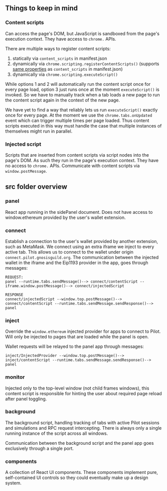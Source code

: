 ## Things to keep in mind

### Content scripts

Can access the page's DOM, but JavaScript is sandboxed from the page's execution context. They have access to `chrome.` APIs.

There are multiple ways to register content scripts:

1. statically via `content_scripts` in manifest.json
2. dynamically via `chrome.scripting.registerContentScripts()` (supports [same properties](https://developer.chrome.com/docs/extensions/reference/api/scripting#type-RegisteredContentScript) as `content_scripts` in manifest.json)
3. dynamically via `chrome.scripting.executeScript()`

While options 1 and 2 will automatically run the content script once for every page load, option 3 just runs once at the moment `executeScript()` is invoked.
So we have to manually track when a tab loads a new page to run the content script again in the context of the new page.

We have yet to find a way that reliably lets us run `executeScript()` exactly once for every page.
At the moment we use the `chrome.tabs.onUpdated` event which can trigger multiple times per page loaded.
Thus content scripts executed in this way must handle the case that multiple instances of themselves might run in parallel.

### Injected script

Scripts that are inserted from content scripts via script nodes into the page's DOM. As such they run in the page's execution context. They have no access to `chrome.` APIs. Communicate with content scripts via `window.postMessage`.

## src folder overview

### panel

React app running in the sidePanel document. Does not have access to window.ethereum provided by the user's wallet extension.

### connect

Establish a connection to the user's wallet provided by another extension, such as MetaMask. We connect using an extra iframe we inject to every active tab. This allows us to connect to the wallet under origin `connect.pilot.gnosisguild.org`.
The communication between the injected wallet in the iframe and the Eip1193 provider in the app, goes through messages:

```
REQUEST:
panel --runtime.tabs.sendMessage()--> connect/contentScript --iframe.window.postMessage()--> connect/injectedScript

RESPONSE
connect/injectedScript --window.top.postMessage()--> connect/contentScript --runtime.tabs.sendMessage.sendResponse()--> panel
```

### inject

Override the `window.ethereum` injected provider for apps to connect to Pilot. Will only be injected to pages that are loaded while the panel is open.

Wallet requests will be relayed to the panel app through messages:

```
inject/InjectedProvider --window.top.postMessage()--> inject/contentScript --runtime.tabs.sendMessage.sendResponse()--> panel
```

### monitor

Injected only to the top-level window (not child frames windows), this content script is responsible for hinting the user about required page reload after panel toggling.

### background

The background script, handling tracking of tabs with active Pilot sessions and simulations and RPC request intercepting. There is always only a single running instance of the script across all windows.

Communication between the background script and the panel app goes exclusively through a single port.

### components

A collection of React UI components. These components implement pure, self-contained UI controls so they could eventually make up a design system.
